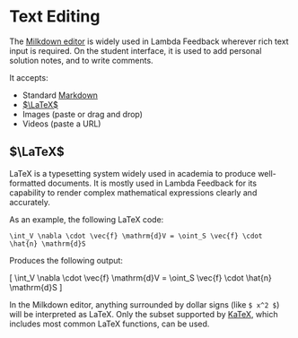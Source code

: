 # Text Editing

The [Milkdown editor](https://milkdown.dev/online-demo) is widely used in Lambda Feedback wherever rich text input is required.
On the student interface, it is used to add personal solution notes, and to write comments.

It accepts:

- Standard [Markdown](https://www.markdownguide.org/basic-syntax/)
- [$\LaTeX$](https://www.overleaf.com/learn/latex/Learn_LaTeX_in_30_minutes)
- Images (paste or drag and drop)
- Videos (paste a URL)

## $\LaTeX$
LaTeX is a typesetting system widely used in academia to produce well-formatted documents. It is mostly used in Lambda Feedback for its
capability to render complex mathematical expressions clearly and accurately. 
  
As an example, the following LaTeX code: 
```
\int_V \nabla \cdot \vec{f} \mathrm{d}V = \oint_S \vec{f} \cdot \hat{n} \mathrm{d}S
```
Produces the following output:

\[ \int_V \nabla \cdot \vec{f} \mathrm{d}V = \oint_S \vec{f} \cdot \hat{n} \mathrm{d}S \]

In the Milkdown editor, anything surrounded by dollar signs (like `$ x^2 $`) will be interpreted as LaTeX. 
Only the subset supported by [KaTeX](https://katex.org/docs/supported), which includes most common LaTeX functions, can be used.
